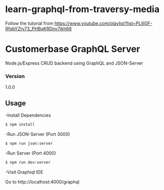 # learn-graphql-from-traversy-media
Follow the tutorial from 
https://www.youtube.com/playlist?list=PLillGF-RfqbYZty73_PHBqKRDnv7ikh68

# Customerbase GraphQL Server

Node.js/Express CRUD backend using GraphQL and JSON-Server

### Version
1.0.0

## Usage

-Install Dependencies

```bash
$ npm install
```

-Run JSON-Server (Port 3000)

```bash
$ npm run json:server
```

-Run Server (Port 4000)

```bash
$ npm run dev:server
```

-Visit Graphiql IDE

Go to http://localhost:4000/graphql
